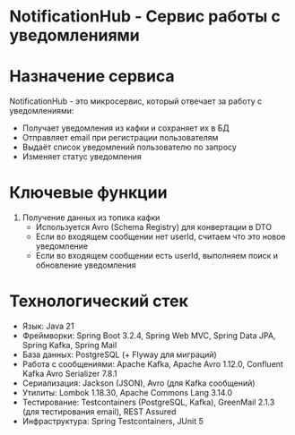 # NotificationHub - Сервис работы с уведомлениями

# Назначение сервиса

NotificationHub - это микросервис, который отвечает за работу с уведомлениями:

- Получает уведомления из кафки и сохраняет их в БД
- Отправляет email при регистрации пользователям
- Выдаёт список уведомлений пользователю по запросу 
- Изменяет статус уведомления

# Ключевые функции

1. Получение данных из топика кафки
    - Используется Avro (Schema Registry) для конвертации в DTO
    - Если во входящем сообщении нет userId, считаем что это новое уведомление
    - Если во входящем сообщении есть userId, выполняем поиск и обновление уведомления

# Технологический стек
   - Язык: Java 21
   - Фреймворки: Spring Boot 3.2.4, Spring Web MVC, Spring Data JPA, Spring Kafka, Spring Mail
   - База данных: PostgreSQL (+ Flyway для миграций)
   - Работа с сообщениями: Apache Kafka, Apache Avro 1.12.0, Confluent Kafka Avro Serializer 7.8.1
   - Сериализация: Jackson (JSON), Avro (для Kafka сообщений)
   - Утилиты: Lombok 1.18.30, Apache Commons Lang 3.14.0
   - Тестирование: Testcontainers (PostgreSQL, Kafka), GreenMail 2.1.3 (для тестирования email), REST Assured
   - Инфраструктура: Spring Testcontainers, JUnit 5